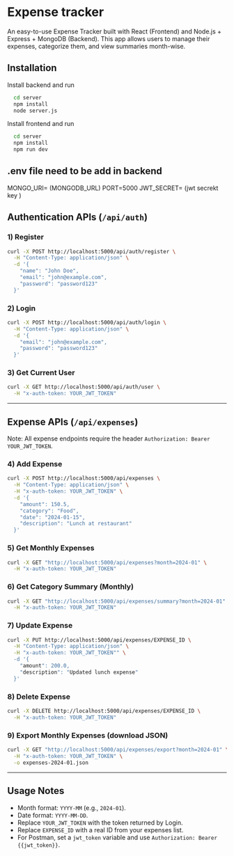 
# Expense tracker

An easy-to-use Expense Tracker built with React (Frontend) and Node.js + Express + MongoDB (Backend).
This app allows users to manage their expenses, categorize them, and view summaries month-wise.


## Installation

Install backend and run 

```bash
  cd server
  npm install
  node server.js 
```


Install frontend and run 

```bash
  cd server
  npm install
  npm run dev 
```
    

## .env file need to be add in backend 

MONGO_URI=  (MONGODB_URL)
PORT=5000
JWT_SECRET= (jwt secrekt key )



## Authentication APIs (`/api/auth`)

### 1) Register
```bash
curl -X POST http://localhost:5000/api/auth/register \
  -H "Content-Type: application/json" \
  -d '{
    "name": "John Doe",
    "email": "john@example.com",
    "password": "password123"
  }'
```

### 2) Login
```bash
curl -X POST http://localhost:5000/api/auth/login \
  -H "Content-Type: application/json" \
  -d '{
    "email": "john@example.com",
    "password": "password123"
  }'
```

### 3) Get Current User
```bash
curl -X GET http://localhost:5000/api/auth/user \
  -H "x-auth-token: YOUR_JWT_TOKEN"
```

---

## Expense APIs (`/api/expenses`)

Note: All expense endpoints require the header `Authorization: Bearer YOUR_JWT_TOKEN`.

### 4) Add Expense
```bash
curl -X POST http://localhost:5000/api/expenses \
  -H "Content-Type: application/json" \
  -H "x-auth-token: YOUR_JWT_TOKEN" \
  -d '{
    "amount": 150.5,
    "category": "Food",
    "date": "2024-01-15",
    "description": "Lunch at restaurant"
  }'
```

### 5) Get Monthly Expenses
```bash
curl -X GET "http://localhost:5000/api/expenses?month=2024-01" \
  -H "x-auth-token: YOUR_JWT_TOKEN"
```

### 6) Get Category Summary (Monthly)
```bash
curl -X GET "http://localhost:5000/api/expenses/summary?month=2024-01" \
  -H "x-auth-token: YOUR_JWT_TOKEN"
```

### 7) Update Expense
```bash
curl -X PUT http://localhost:5000/api/expenses/EXPENSE_ID \
  -H "Content-Type: application/json" \
  -H "x-auth-token: YOUR_JWT_TOKEN"" \
  -d '{
    "amount": 200.0,
    "description": "Updated lunch expense"
  }'
```

### 8) Delete Expense
```bash
curl -X DELETE http://localhost:5000/api/expenses/EXPENSE_ID \
  -H "x-auth-token: YOUR_JWT_TOKEN"
```

### 9) Export Monthly Expenses (download JSON)
```bash
curl -X GET "http://localhost:5000/api/expenses/export?month=2024-01" \
  -H "x-auth-token: YOUR_JWT_TOKEN" \
  -o expenses-2024-01.json
```

---

## Usage Notes
- Month format: `YYYY-MM` (e.g., `2024-01`).
- Date format: `YYYY-MM-DD`.
- Replace `YOUR_JWT_TOKEN` with the token returned by Login.
- Replace `EXPENSE_ID` with a real ID from your expenses list.
- For Postman, set a `jwt_token` variable and use `Authorization: Bearer {{jwt_token}}`.
